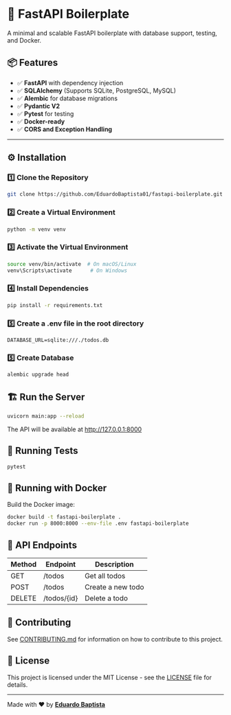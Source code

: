 # 🚀 FastAPI Boilerplate

A minimal and scalable FastAPI boilerplate with database support, testing, and Docker.

## 📦 Features
- ✅ **FastAPI** with dependency injection
- ✅ **SQLAlchemy** (Supports SQLite, PostgreSQL, MySQL)
- ✅ **Alembic** for database migrations
- ✅ **Pydantic V2**
- ✅ **Pytest** for testing
- ✅ **Docker-ready**
- ✅ **CORS and Exception Handling**

---

## ⚙️ Installation

### 1️⃣ Clone the Repository
```bash
git clone https://github.com/EduardoBaptista01/fastapi-boilerplate.git your-project-name
```

### 2️⃣ Create a Virtual Environment
```bash
python -m venv venv
```

### 3️⃣ Activate the Virtual Environment
```bash
source venv/bin/activate  # On macOS/Linux
venv\Scripts\activate      # On Windows
```

### 4️⃣ Install Dependencies
```bash
pip install -r requirements.txt
```

### 5️⃣ Create a .env file in the root directory
```env
DATABASE_URL=sqlite:///./todos.db
```

### 5️⃣ Create Database
```bash
alembic upgrade head
```

## 🏗️ Run the Server
```bash
uvicorn main:app --reload
```
The API will be available at http://127.0.0.1:8000

## 🧪 Running Tests
```bash
pytest
```

## 🐳 Running with Docker
Build the Docker image:
```bash
docker build -t fastapi-boilerplate .
docker run -p 8000:8000 --env-file .env fastapi-boilerplate
```

## 📜 API Endpoints
| Method    | Endpoint | Description |
| --------- | -------- | ----------- |
| GET       | /todos   | Get all todos |
| POST      | /todos   | Create a new todo |
| DELETE    | /todos/{id} | Delete a todo |


## 🤝 Contributing
See [CONTRIBUTING.md](CONTRIBUTING.md) for information on how to contribute to this project.

## 📝 License
This project is licensed under the MIT License - see the [LICENSE](LICENSE) file for details.

---

Made with ♥ by [**Eduardo Baptista**](https://github.com/EduardoBaptista01)

